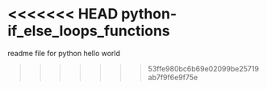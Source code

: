 <<<<<<< HEAD
python-if_else_loops_functions
=======
readme file for python hello world
>>>>>>> 53ffe980bc6b69e02099be25719ab7f9f6e9f75e
